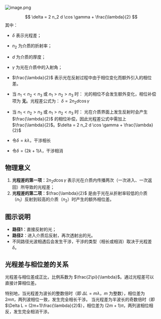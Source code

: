 ![image.png](https://cloud.intro-iu.top:738/d/ThreeBody/ZeroHzzzzPic/202412191940313.png)

$$ \delta = 2 n_2 d \cos \gamma + \frac{\lambda}{2} $$
其中：

- $\delta$ 表示光程差；
- $n_2$ 为介质的折射率；
- $d$ 为介质的厚度；
- $\gamma$ 为光在介质中的入射角；
- $\frac{\lambda}{2}$ 表示光在反射过程中由于相位变化而额外引入的相位差。

- 当 $n_1 < n_2 < n_3$ 或 $n_1 > n_2 > n_3$ 时： 光的相位不会发生额外变化，相位补偿项为 **无**。光程差公式为： $\delta = 2 n_2 d \cos \gamma$
- 当 $n_1 < n_2 > n_3$ 或 $n_1 > n_2 < n_3$ 时： 光在介质界面上发生反射时会产生 $\frac{\lambda}{2}$ 的相位补偿，因此光程差公式中需加上 $\frac{\lambda}{2}$。$\delta = 2 n_2 d \cos \gamma + \frac{\lambda}{2}$

- 令$\delta=k\lambda$，干涉相长
- 令$\delta=(2k+1)\lambda$，干涉相消

## 物理意义

1. **光程差的第一项**：$2 n_2 d \cos \gamma$ 表示光在介质内传播两次（一次进入、一次返回）所导致的光程差；
2. **光程差的第二项**：$\frac{\lambda}{2}$ 是由于光在从折射率较低的介质（$n_1$）反射到较高的介质（$n_2$）时产生的额外相位差。

## 图示说明

- **路径1**：直接反射的光；
- **路径2**：进入介质后反射，再次透射出的光。
- 不同路径光波相遇后会发生干涉，干涉的类型（相长或相消）取决于光程差 $\delta$。

## 光程差与相位差的关系

光程差与相位差成正比，比例系数为 $\frac{2\pi}{\lambda}$。通过光程差可以直接计算相位差。

特别地，当光程差为波长的整数倍时（即 $\Delta L = m\lambda$，$m$ 为整数），相位差为 $2m\pi$，两列波相位一致，发生完全相长干涉。 当光程差为半波长的奇数倍时（即 $\Delta L = (2m+1)\frac{\lambda}{2}$），相位差为 $(2m+1)\pi$，两列波相位相反，发生完全相消干涉。

